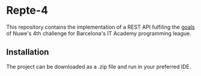 # Repte-4

This repository contains the implementation of a REST API fulfiling the [goals](https://nuwe.io/challenge/repte-4-operacions-crud) of Nuwe's 4th challenge for Barcelona's IT Academy programming league.

## Installation

The project can be downloaded as a .zip file and run in your preferred IDE.

